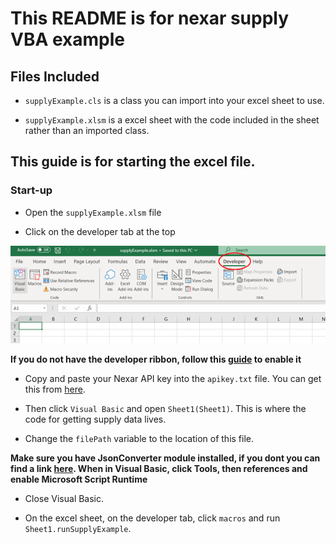 # This README is for nexar supply VBA example

## Files Included

* `supplyExample.cls` is a class you can import into your excel sheet to use.

* `supplyExample.xlsm` is a excel sheet with the code included in the sheet rather than an imported class.

## This guide is for starting the excel file.

### Start-up 

* Open the `supplyExample.xlsm` file

* Click on the developer tab at the top

![](images/developerRibbon.png?raw=true)

**If you do not have the developer ribbon, follow this [guide](https://support.microsoft.com/en-gb/office/show-the-developer-tab-e1192344-5e56-4d45-931b-e5fd9bea2d45#:~:text=On%20the%20File%20tab%2C%20go,select%20the%20Developer%20check%20box) to enable it**

* Copy and paste your Nexar API key into the `apikey.txt` file. You can get this from [here](https://portal.nexar.com/).

* Then click `Visual Basic` and open `Sheet1(Sheet1)`. This is where the code for getting supply data lives.

* Change the `filePath` variable to the location of this file.

**Make sure you have JsonConverter module installed, if you dont you can find a link [here](https://github.com/VBA-tools/VBA-JSON). When in Visual Basic, click Tools, then references and enable Microsoft Script Runtime**

* Close Visual Basic.

* On the excel sheet, on the developer tab, click `macros` and run `Sheet1.runSupplyExample`.